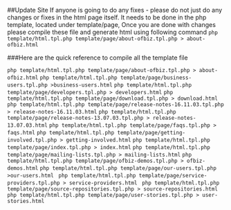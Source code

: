 ##Update Site 
If anyone is going to do any fixes - please do not just do any changes or fixes in the html page itself. 
It needs to be done in the php template, located under template/page, Once you are done with changes please 
compile these file and generate html using following command
`php template/html.tpl.php template/page/about-ofbiz.tpl.php > about-ofbiz.html`

###Here are the quick reference to compile all the template file 

`php template/html.tpl.php template/page/about-ofbiz.tpl.php > about-ofbiz.html` 
`php template/html.tpl.php template/page/business-users.tpl.php >business-users.html` 
`php template/html.tpl.php template/page/developers.tpl.php > developers.html` 
`php template/html.tpl.php template/page/download.tpl.php > download.html`
`php template/html.tpl.php template/page/release-notes-16.11.03.tpl.php > release-notes-16.11.03.html`
`php template/html.tpl.php template/page/release-notes-13.07.03.tpl.php > release-notes-13.07.03.html` 
`php template/html.tpl.php template/page/faqs.tpl.php > faqs.html`
`php template/html.tpl.php template/page/getting-involved.tpl.php > getting-involved.html` 
`php template/html.tpl.php template/page/index.tpl.php > index.html`
`php template/html.tpl.php template/page/mailing-lists.tpl.php > mailing-lists.html` 
`php template/html.tpl.php template/page/ofbiz-demos.tpl.php > ofbiz-demos.html` 
`php template/html.tpl.php template/page/our-users.tpl.php >our-users.html `
`php template/html.tpl.php template/page/service-providers.tpl.php > service-providers.html `
`php template/html.tpl.php template/page/source-repositories.tpl.php > source-repositories.html` 
`php template/html.tpl.php template/page/user-stories.tpl.php > user-stories.html` 
